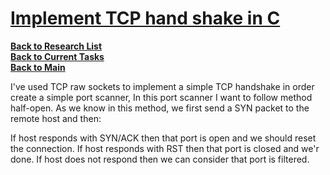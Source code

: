 # **[Implement TCP hand shake in C](https://stackoverflow.com/questions/26323249/implement-tcp-hand-shake-in-c)**

**[Back to Research List](../../../../../research_list.md)**\
**[Back to Current Tasks](../../../../../../a_status/current_tasks.md)**\
**[Back to Main](../../../../../../README.md)**

I've used TCP raw sockets to implement a simple TCP handshake in order create a simple port scanner, In this port scanner I want to follow method half-open. As we know in this method, we first send a SYN packet to the remote host and then:

If host responds with SYN/ACK then that port is open and we should reset the connection.
If host responds with RST then that port is closed and we'r done.
If host does not respond then we can consider that port is filtered.
